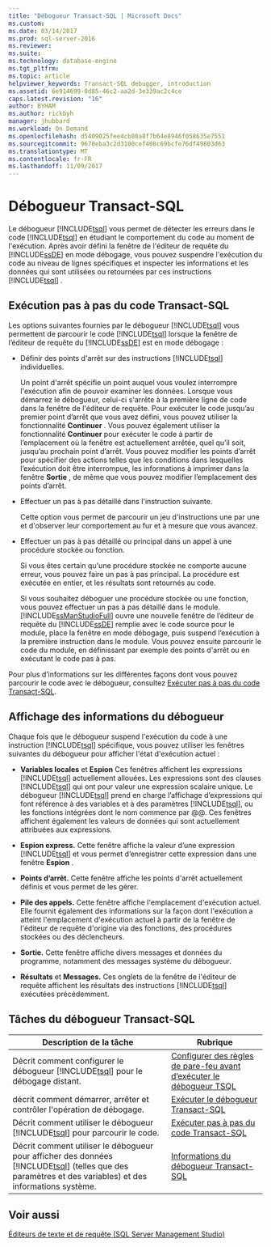 ```yaml
---
title: "Débogueur Transact-SQL | Microsoft Docs"
ms.custom: 
ms.date: 03/14/2017
ms.prod: sql-server-2016
ms.reviewer: 
ms.suite: 
ms.technology: database-engine
ms.tgt_pltfrm: 
ms.topic: article
helpviewer_keywords: Transact-SQL debugger, introduction
ms.assetid: 6e914699-0d85-46c2-aa2d-3e339ac2c4ce
caps.latest.revision: "16"
author: BYHAM
ms.author: rickbyh
manager: jhubbard
ms.workload: On Demand
ms.openlocfilehash: d5409025fee4cb80a8f7b64e8946f058635e7551
ms.sourcegitcommit: 9678eba3c2d3100cef408c69bcfe76df49803d63
ms.translationtype: MT
ms.contentlocale: fr-FR
ms.lasthandoff: 11/09/2017
---
```

# <a name="transact-sql-debugger"></a>Débogueur Transact-SQL
  Le débogueur [!INCLUDE[tsql](../../includes/tsql-md.md)] vous permet de détecter les erreurs dans le code [!INCLUDE[tsql](../../includes/tsql-md.md)] en étudiant le comportement du code au moment de l'exécution. Après avoir défini la fenêtre de l'éditeur de requête du [!INCLUDE[ssDE](../../includes/ssde-md.md)] en mode débogage, vous pouvez suspendre l'exécution du code au niveau de lignes spécifiques et inspecter les informations et les données qui sont utilisées ou retournées par ces instructions [!INCLUDE[tsql](../../includes/tsql-md.md)] .  
  
## <a name="stepping-through-transact-sql-code"></a>Exécution pas à pas du code Transact-SQL  
 Les options suivantes fournies par le débogueur [!INCLUDE[tsql](../../includes/tsql-md.md)] vous permettent de parcourir le code [!INCLUDE[tsql](../../includes/tsql-md.md)] lorsque la fenêtre de l’éditeur de requête du [!INCLUDE[ssDE](../../includes/ssde-md.md)] est en mode débogage :  
  
-   Définir des points d'arrêt sur des instructions [!INCLUDE[tsql](../../includes/tsql-md.md)] individuelles.  
  
     Un point d'arrêt spécifie un point auquel vous voulez interrompre l'exécution afin de pouvoir examiner les données. Lorsque vous démarrez le débogueur, celui-ci s'arrête à la première ligne de code dans la fenêtre de l'éditeur de requête. Pour exécuter le code jusqu’au premier point d’arrêt que vous avez défini, vous pouvez utiliser la fonctionnalité **Continuer** . Vous pouvez également utiliser la fonctionnalité **Continuer** pour exécuter le code à partir de l’emplacement où la fenêtre est actuellement arrêtée, quel qu’il soit, jusqu’au prochain point d’arrêt. Vous pouvez modifier les points d’arrêt pour spécifier des actions telles que les conditions dans lesquelles l’exécution doit être interrompue, les informations à imprimer dans la fenêtre **Sortie** , de même que vous pouvez modifier l’emplacement des points d’arrêt.  
  
-   Effectuer un pas à pas détaillé dans l'instruction suivante.  
  
     Cette option vous permet de parcourir un jeu d'instructions une par une et d'observer leur comportement au fur et à mesure que vous avancez.  
  
-   Effectuer un pas à pas détaillé ou principal dans un appel à une procédure stockée ou fonction.  
  
     Si vous êtes certain qu'une procédure stockée ne comporte aucune erreur, vous pouvez faire un pas à pas principal. La procédure est exécutée en entier, et les résultats sont retournés au code.  
  
     Si vous souhaitez déboguer une procédure stockée ou une fonction, vous pouvez effectuer un pas à pas détaillé dans le module. [!INCLUDE[ssManStudioFull](../../includes/ssmanstudiofull-md.md)] ouvre une nouvelle fenêtre de l’éditeur de requête du [!INCLUDE[ssDE](../../includes/ssde-md.md)] remplie avec le code source pour le module, place la fenêtre en mode débogage, puis suspend l’exécution à la première instruction dans le module. Vous pouvez ensuite parcourir le code du module, en définissant par exemple des points d'arrêt ou en exécutant le code pas à pas.  
  
 Pour plus d’informations sur les différentes façons dont vous pouvez parcourir le code avec le débogueur, consultez [Exécuter pas à pas du code Transact-SQL](../../relational-databases/scripting/step-through-transact-sql-code.md).  
  
## <a name="viewing-debugger-information"></a>Affichage des informations du débogueur  
 Chaque fois que le débogueur suspend l'exécution du code à une instruction [!INCLUDE[tsql](../../includes/tsql-md.md)] spécifique, vous pouvez utiliser les fenêtres suivantes du débogueur pour afficher l'état d'exécution actuel :  
  
-   **Variables locales** et **Espion** Ces fenêtres affichent les expressions [!INCLUDE[tsql](../../includes/tsql-md.md)] actuellement allouées. Les expressions sont des clauses [!INCLUDE[tsql](../../includes/tsql-md.md)] qui ont pour valeur une expression scalaire unique. Le débogueur [!INCLUDE[tsql](../../includes/tsql-md.md)] prend en charge l’affichage d’expressions qui font référence à des variables et à des paramètres [!INCLUDE[tsql](../../includes/tsql-md.md)], ou les fonctions intégrées dont le nom commence par @@. Ces fenêtres affichent également les valeurs de données qui sont actuellement attribuées aux expressions.  
  
-   **Espion express.** Cette fenêtre affiche la valeur d’une expression [!INCLUDE[tsql](../../includes/tsql-md.md)] et vous permet d’enregistrer cette expression dans une fenêtre **Espion** .  
  
-   **Points d’arrêt.** Cette fenêtre affiche les points d'arrêt actuellement définis et vous permet de les gérer.  
  
-   **Pile des appels.** Cette fenêtre affiche l'emplacement d'exécution actuel. Elle fournit également des informations sur la façon dont l'exécution a atteint l'emplacement d'exécution actuel à partir de la fenêtre de l'éditeur de requête d'origine via des fonctions, des procédures stockées ou des déclencheurs.  
  
-   **Sortie.** Cette fenêtre affiche divers messages et données du programme, notamment des messages système du débogueur.  
  
-   **Résultats** et **Messages.** Ces onglets de la fenêtre de l'éditeur de requête affichent les résultats des instructions [!INCLUDE[tsql](../../includes/tsql-md.md)] exécutées précédemment.  
  
## <a name="transact-sql-debugger-tasks"></a>Tâches du débogueur Transact-SQL  
  
|Description de la tâche|Rubrique|  
|----------------------|-----------|  
|Décrit comment configurer le débogueur [!INCLUDE[tsql](../../includes/tsql-md.md)] pour le débogage distant.|[Configurer des règles de pare-feu avant d’exécuter le débogueur TSQL](../../relational-databases/scripting/configure-firewall-rules-before-running-the-tsql-debugger.md)|  
|décrit comment démarrer, arrêter et contrôler l'opération de débogage.|[Exécuter le débogueur Transact-SQL](../../relational-databases/scripting/run-the-transact-sql-debugger.md)|  
|Décrit comment utiliser le débogueur [!INCLUDE[tsql](../../includes/tsql-md.md)] pour parcourir le code.|[Exécuter pas à pas du code Transact-SQL](../../relational-databases/scripting/step-through-transact-sql-code.md)|  
|Décrit comment utiliser le débogueur pour afficher des données [!INCLUDE[tsql](../../includes/tsql-md.md)] (telles que des paramètres et des variables) et des informations système.|[Informations du débogueur Transact-SQL](../../relational-databases/scripting/transact-sql-debugger-information.md)|  
  
## <a name="see-also"></a>Voir aussi  
 [Éditeurs de texte et de requête &#40;SQL Server Management Studio&#41;](../../relational-databases/scripting/query-and-text-editors-sql-server-management-studio.md)  
  
  
